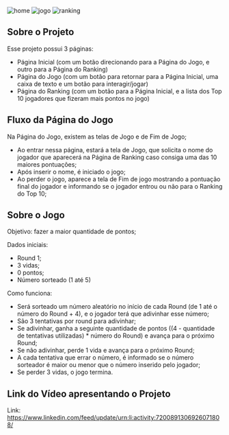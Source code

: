 ![home](https://github.com/GranFireball/NumberGame-Project/assets/61765704/4429be06-8179-43f9-bd46-d602a6870be3)
![jogo](https://github.com/GranFireball/NumberGame-Project/assets/61765704/dace0aae-6815-4878-8077-81e3f56f60d1)
![ranking](https://github.com/GranFireball/NumberGame-Project/assets/61765704/1aefa601-5bf8-41e8-983f-1580f095a566)

## Sobre o Projeto

Esse projeto possui 3 páginas:
- Página Inicial (com um botão direcionando para a Página do Jogo, e outro para a Página do Ranking)
- Página do Jogo (com um botão para retornar para a Página Inicial, uma caixa de texto e um botão para interagir/jogar)
- Página do Ranking (com um botão para a Página Inicial, e a lista dos Top 10 jogadores que fizeram mais pontos no jogo)

## Fluxo da Página do Jogo

Na Página do Jogo, existem as telas de Jogo e de Fim de Jogo;

- Ao entrar nessa página, estará a tela de Jogo, que solicita o nome do jogador que aparecerá na Página de Ranking caso consiga uma das 10 maiores pontuações;
- Após inserir o nome, é iniciado o jogo;
- Ao perder o jogo, aparece a tela de Fim de jogo mostrando a pontuação final do jogador e informando se o jogador entrou ou não para o Ranking do Top 10;

## Sobre o Jogo

Objetivo: fazer a maior quantidade de pontos;

Dados iniciais:
- Round 1;
- 3 vidas;
- 0 pontos;
- Número sorteado (1 até 5)

Como funciona: 
- Será sorteado um número aleatório no início de cada Round (de 1 até o número do Round + 4), e o jogador terá que adivinhar esse número;
- São 3 tentativas por round para adivinhar;
- Se adivinhar, ganha a seguinte quantidade de pontos ((4 - quantidade de tentativas utilizadas) * número do Round) e avança para o próximo Round;
- Se não adivinhar, perde 1 vida e avança para o próximo Round;
- A cada tentativa que errar o número, é informado se o número sorteador é maior ou menor que o número inserido pelo jogador;
- Se perder 3 vidas, o jogo termina.

## Link do Vídeo apresentando o Projeto

Link: https://www.linkedin.com/feed/update/urn:li:activity:7200891306926071808/


